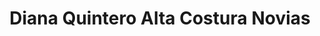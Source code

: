 ---
title: "Diana Quintero Alta Costura Novias"
url: /bogota-d-c/diana-quintero-alta-costura-novias/
shop: ropa
---